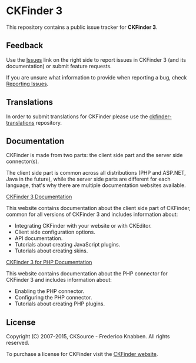 # CKFinder 3

This repository contains a public issue tracker for **CKFinder 3**.

## Feedback

Use the [Issues](https://github.com/ckfinder/ckfinder/issues) link on the right side to report issues in CKFinder 3 
(and its documentation) or submit feature requests.

If you are unsure what information to provide when reporting a bug, check [Reporting Issues](http://docs.cksource.com/ckfinder3/#!/guide/dev_issues_readme).

## Translations

In order to submit translations for CKFinder please use the 
[ckfinder-translations](https://github.com/ckfinder/ckfinder-translations) repository. 

## Documentation

CKFinder is made from two parts: the client side part and the server side connector(s).

The client side part is common across all distributions (PHP and ASP.NET, Java in the future), while
the server side parts are different for each language, that's why there are multiple documentation websites available. 

[CKFinder 3 Documentation](http://docs.cksource.com/ckfinder3/)
 
This website contains documentation about the client side part of CKFinder, common for all versions of CKFinder 3
and includes information about:

 * Integrating CKFinder with your website or with CKEditor.
 * Client side configuration options.
 * API documentation.
 * Tutorials about creating JavaScript plugins.
 * Tutorials about creating skins. 

[CKFinder 3 for PHP Documentation](http://docs.cksource.com/ckfinder3-php/)

This website contains documentation about the PHP connector for CKFinder 3 and includes information about:

 * Enabling the PHP connector.
 * Configuring the PHP connector.
 * Tutorials about creating PHP plugins.

## License

Copyright (C) 2007-2015, CKSource - Frederico Knabben. All rights reserved.

To purchase a license for CKFinder visit the [CKFinder website](http://cksource.com/ckfinder).

